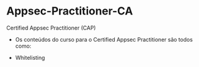 # Appsec-Practitioner-CA
Certified Appsec Practitioner (CAP)

* Os conteúdos do curso para o Certified Appsec Practitioner são todos como:

- Whitelisting
